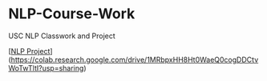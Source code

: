 # NLP-Course-Work
USC NLP Classwork and Project

[[NLP Project](https://colab.research.google.com/drive/1MRbpxHH8Ht0WaeQ0cogDDCtvWoTwTltI?usp=sharing)](https://colab.research.google.com/drive/1MRbpxHH8Ht0WaeQ0cogDDCtvWoTwTltI?usp=sharing)
